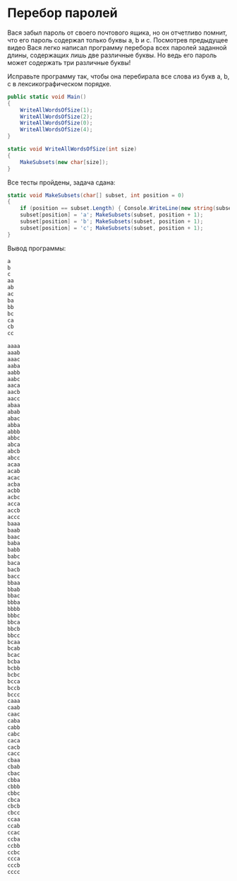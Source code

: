 # Перебор паролей

Вася забыл пароль от своего почтового ящика, но он отчетливо помнит, что его пароль содержал только буквы a, b и с. Посмотрев предыдущее видео Вася легко написал программу перебора всех паролей заданной длины, содержащих лишь две различные буквы. Но ведь его пароль может содержать три различные буквы!

Исправьте программу так, чтобы она перебирала все слова из букв a, b, c в лексикографическом порядке.

```cs
public static void Main()
{
	WriteAllWordsOfSize(1);
	WriteAllWordsOfSize(2);
	WriteAllWordsOfSize(0);
	WriteAllWordsOfSize(4);
}

static void WriteAllWordsOfSize(int size)
{
	MakeSubsets(new char[size]);
}
```

Все тесты пройдены, задача сдана:
```cs
static void MakeSubsets(char[] subset, int position = 0)
{
    if (position == subset.Length) { Console.WriteLine(new string(subset)); return; }
    subset[position] = 'a'; MakeSubsets(subset, position + 1);
    subset[position] = 'b'; MakeSubsets(subset, position + 1);
    subset[position] = 'c'; MakeSubsets(subset, position + 1);
}
```

Вывод программы:
```cs
a
b
c
aa
ab
ac
ba
bb
bc
ca
cb
cc

aaaa
aaab
aaac
aaba
aabb
aabc
aaca
aacb
aacc
abaa
abab
abac
abba
abbb
abbc
abca
abcb
abcc
acaa
acab
acac
acba
acbb
acbc
acca
accb
accc
baaa
baab
baac
baba
babb
babc
baca
bacb
bacc
bbaa
bbab
bbac
bbba
bbbb
bbbc
bbca
bbcb
bbcc
bcaa
bcab
bcac
bcba
bcbb
bcbc
bcca
bccb
bccc
caaa
caab
caac
caba
cabb
cabc
caca
cacb
cacc
cbaa
cbab
cbac
cbba
cbbb
cbbc
cbca
cbcb
cbcc
ccaa
ccab
ccac
ccba
ccbb
ccbc
ccca
cccb
cccc
```
